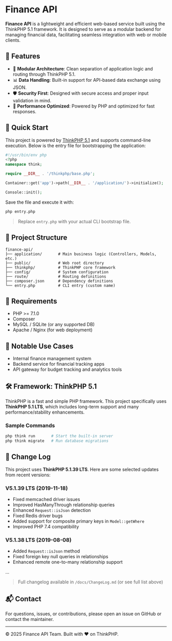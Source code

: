 
# Finance API

**Finance API** is a lightweight and efficient web-based service built using the ThinkPHP 5.1 framework. It is designed to serve as a modular backend for managing financial data, facilitating seamless integration with web or mobile clients.

## 🌟 Features

- 🧩 **Modular Architecture**: Clean separation of application logic and routing through ThinkPHP 5.1.
- 📊 **Data Handling**: Built-in support for API-based data exchange using JSON.
- 🛡️ **Security First**: Designed with secure access and proper input validation in mind.
- 🚀 **Performance Optimized**: Powered by PHP and optimized for fast responses.

## 🏁 Quick Start

This project is powered by [ThinkPHP 5.1](https://www.thinkphp.cn/) and supports command-line execution. Below is the entry file for bootstrapping the application:

```php
#!/usr/bin/env php
<?php
namespace think;

require __DIR__ . '/thinkphp/base.php';

Container::get('app')->path(__DIR__ . '/application/')->initialize();

Console::init();
```

Save the file and execute it with:

```bash
php entry.php
```

> Replace `entry.php` with your actual CLI bootstrap file.

## 📁 Project Structure

```
finance-api/
├── application/       # Main business logic (Controllers, Models, etc.)
├── public/            # Web root directory
├── thinkphp/          # ThinkPHP core framework
├── config/            # System configuration
├── route/             # Routing definitions
├── composer.json      # Dependency definitions
└── entry.php          # CLI entry (custom name)
```

## 🔧 Requirements

- PHP >= 7.1.0
- Composer
- MySQL / SQLite (or any supported DB)
- Apache / Nginx (for web deployment)

## 📌 Notable Use Cases

- Internal finance management system
- Backend service for financial tracking apps
- API gateway for budget tracking and analytics tools

## 🛠️ Framework: ThinkPHP 5.1

ThinkPHP is a fast and simple PHP framework. This project specifically uses **ThinkPHP 5.1 LTS**, which includes long-term support and many performance/stability enhancements.

### Sample Commands

```bash
php think run       # Start the built-in server
php think migrate   # Run database migrations
```

## 📜 Change Log

This project uses **ThinkPHP 5.1.39 LTS**. Here are some selected updates from recent versions:

### V5.1.39 LTS (2019-11-18)

- Fixed memcached driver issues
- Improved HasManyThrough relationship queries
- Enhanced `Request::isJson` detection
- Fixed Redis driver bugs
- Added support for composite primary keys in `Model::getWhere`
- Improved PHP 7.4 compatibility

### V5.1.38 LTS (2019-08-08)

- Added `Request::isJson` method
- Fixed foreign key null queries in relationships
- Enhanced remote one-to-many relationship support

...

> Full changelog available in `/docs/ChangeLog.md` (or see full list above)

## 📬 Contact

For questions, issues, or contributions, please open an issue on GitHub or contact the maintainer.

---

© 2025 Finance API Team. Built with ❤️ on ThinkPHP.
